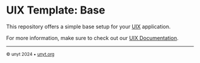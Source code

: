 # UIX Template: Base

This repository offers a simple base setup for your [UIX](https://github.com/unyt-org/uix) application.

For more information, make sure to check out our [UIX Documentation](https://docs.unyt.org/manual/uix/getting-started).

---

<sub>&copy; unyt 2024 • [unyt.org](https://unyt.org)</sub>
